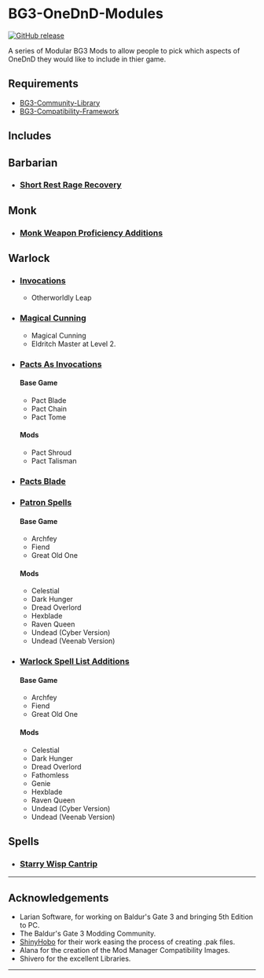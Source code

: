# BG3-OneDnD-Modules

[![GitHub release](https://img.shields.io/github/v/tag/BG3-Community-Library-Team/BG3-OneDnD-Modules?label=Latest%20Version)](https://GitHub.com/BG3-Community-Library-Team/BG3-OneDnD-Modules/releases/)

A series of Modular BG3 Mods to allow people to pick which aspects of OneDnD they would like to include in thier game.

## Requirements
- [BG3-Community-Library](https://github.com/BG3-Community-Library-Team/BG3-Community-Library)
- [BG3-Compatibility-Framework](https://github.com/BG3-Community-Library-Team/BG3-Compatibility-Framework)

## Includes

## Barbarian
- ### [Short Rest Rage Recovery](Class_Barbarian/ShortRestRage/)

## Monk
- ### [Monk Weapon Proficiency Additions](https://github.com/BG3-Community-Library-Team/CF-Example-Mods)

## Warlock
- ### [Invocations](Class_Warlock/Invocations/)
   - Otherworldly Leap
- ### [Magical Cunning](Class_Warlock/MagicalCunning/)
   - Magical Cunning
   - Eldritch Master at Level 2.
- ### [Pacts As Invocations](Class_Warlock/PactInvocations/)
  #### Base Game
    - Pact Blade
    - Pact Chain
    - Pact Tome
  #### Mods
    - Pact Shroud
    - Pact Talisman
- ### [Pacts Blade](Class_Warlock/PactBlade/)
- ### [Patron Spells](Class_Warlock/PatronSpells/)
  #### Base Game
    - Archfey
    - Fiend
    - Great Old One
  #### Mods
    - Celestial
    - Dark Hunger
    - Dread Overlord
    - Hexblade
    - Raven Queen
    - Undead (Cyber Version)
    - Undead (Veenab Version)
- ### [Warlock Spell List Additions](https://github.com/BG3-Community-Library-Team/CF-Example-Mods)
   #### Base Game
    - Archfey
    - Fiend
    - Great Old One
   #### Mods
    - Celestial
    - Dark Hunger
    - Dread Overlord
    - Fathomless
    - Genie
    - Hexblade
    - Raven Queen
    - Undead (Cyber Version)
    - Undead (Veenab Version)

## Spells

- ### [Starry Wisp Cantrip](Spells_Cantrip/StarryWisp/)

---

## Acknowledgements
- Larian Software, for working on Baldur's Gate 3 and bringing 5th Edition to PC.
- The Baldur's Gate 3 Modding Community.
- [ShinyHobo](https://github.com/ShinyHobo) for their work easing the process of creating .pak files.
- Alana for the creation of the Mod Manager Compatibility Images.
- Shivero for the excellent Libraries.

---